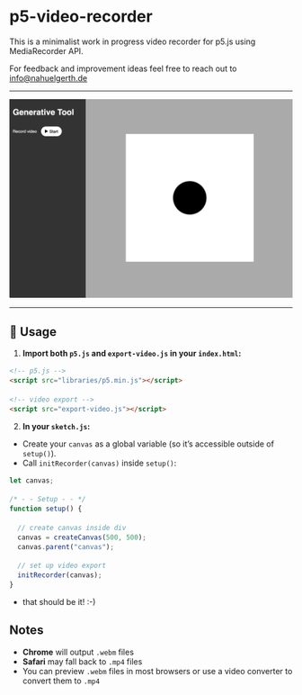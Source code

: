 # p5-video-recorder
This is a minimalist work in progress video recorder for p5.js using MediaRecorder API.

For feedback and improvement ideas feel free to reach out to [info@nahuelgerth.de](mailto:info@nahuelgerth.de)

---

![Preview](/preview.jpg)

---

## 🚀 Usage

1. **Import both `p5.js` and `export-video.js` in your `index.html`:**

```html
<!-- p5.js -->
<script src="libraries/p5.min.js"></script>

<!-- video export -->
<script src="export-video.js"></script>
```

2. **In your `sketch.js`:**
- Create your `canvas` as a global variable (so it’s accessible outside of `setup()`).
- Call `initRecorder(canvas)` inside `setup()`:
  
```js
let canvas;

/* - - Setup - - */
function setup() {

  // create canvas inside div
  canvas = createCanvas(500, 500);
  canvas.parent("canvas");

  // set up video export
  initRecorder(canvas);
}
```

- that should be it! :-)

## Notes
- **Chrome** will output `.webm` files
- **Safari** may fall back to `.mp4` files
- You can preview `.webm` files in most browsers or use a video converter to convert them to `.mp4`